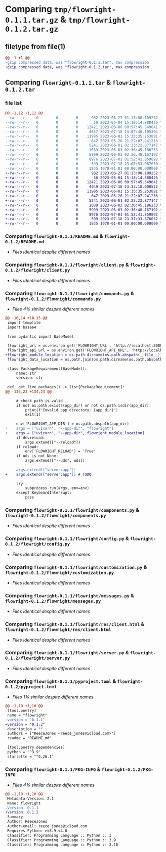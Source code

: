 # Comparing `tmp/flowright-0.1.1.tar.gz` & `tmp/flowright-0.1.2.tar.gz`

## filetype from file(1)

```diff
@@ -1 +1 @@
-gzip compressed data, was "flowright-0.1.1.tar", max compression
+gzip compressed data, was "flowright-0.1.2.tar", max compression
```

## Comparing `flowright-0.1.1.tar` & `flowright-0.1.2.tar`

### file list

```diff
@@ -1,12 +1,12 @@
--rw-r--r--   0        0        0      982 2023-06-27 01:13:08.109252 flowright-0.1.1/README.md
--rw-r--r--   0        0        0       66 2023-05-04 15:18:14.888426 flowright-0.1.1/flowright/__init__.py
--rw-r--r--   0        0        0    12421 2023-06-06 00:57:45.549641 flowright-0.1.1/flowright/client.py
--rw-r--r--   0        0        0     4857 2023-07-18 23:07:46.105394 flowright-0.1.1/flowright/commands.py
--rw-r--r--   0        0        0    11995 2023-06-01 15:35:35.253891 flowright-0.1.1/flowright/components.py
--rw-r--r--   0        0        0      647 2023-05-26 21:22:07.241233 flowright-0.1.1/flowright/config.py
--rw-r--r--   0        0        0     5241 2023-06-01 02:23:22.877147 flowright-0.1.1/flowright/customization.py
--rw-r--r--   0        0        0     1089 2023-06-03 02:36:45.186233 flowright-0.1.1/flowright/messages.py
--rw-r--r--   0        0        0     5999 2023-06-03 02:36:48.167192 flowright-0.1.1/flowright/res/client.html
--rw-r--r--   0        0        0     8976 2023-07-01 01:52:41.859892 flowright-0.1.1/flowright/server.py
--rw-r--r--   0        0        0      599 2023-07-18 23:07:53.087050 flowright-0.1.1/pyproject.toml
--rw-r--r--   0        0        0     1835 1970-01-01 00:00:00.000000 flowright-0.1.1/PKG-INFO
+-rw-r--r--   0        0        0      982 2023-06-27 01:13:08.109252 flowright-0.1.2/README.md
+-rw-r--r--   0        0        0       66 2023-05-04 15:18:14.888426 flowright-0.1.2/flowright/__init__.py
+-rw-r--r--   0        0        0    12421 2023-06-06 00:57:45.549641 flowright-0.1.2/flowright/client.py
+-rw-r--r--   0        0        0     4949 2023-07-18 23:33:10.000522 flowright-0.1.2/flowright/commands.py
+-rw-r--r--   0        0        0    11995 2023-06-01 15:35:35.253891 flowright-0.1.2/flowright/components.py
+-rw-r--r--   0        0        0      647 2023-05-26 21:22:07.241233 flowright-0.1.2/flowright/config.py
+-rw-r--r--   0        0        0     5241 2023-06-01 02:23:22.877147 flowright-0.1.2/flowright/customization.py
+-rw-r--r--   0        0        0     1089 2023-06-03 02:36:45.186233 flowright-0.1.2/flowright/messages.py
+-rw-r--r--   0        0        0     5999 2023-06-03 02:36:48.167192 flowright-0.1.2/flowright/res/client.html
+-rw-r--r--   0        0        0     8976 2023-07-01 01:52:41.859892 flowright-0.1.2/flowright/server.py
+-rw-r--r--   0        0        0      599 2023-07-18 23:37:33.376052 flowright-0.1.2/pyproject.toml
+-rw-r--r--   0        0        0     1835 1970-01-01 00:00:00.000000 flowright-0.1.2/PKG-INFO
```

### Comparing `flowright-0.1.1/README.md` & `flowright-0.1.2/README.md`

 * *Files identical despite different names*

### Comparing `flowright-0.1.1/flowright/client.py` & `flowright-0.1.2/flowright/client.py`

 * *Files identical despite different names*

### Comparing `flowright-0.1.1/flowright/commands.py` & `flowright-0.1.2/flowright/commands.py`

 * *Files 4% similar despite different names*

```diff
@@ -10,14 +10,15 @@
 import tempfile
 import base64
 
 from pydantic import BaseModel
 
 flowright_url = os.environ.get('FLOWRIGHT_URL', 'http://localhost:3000')
 flowright_api_url = os.environ.get('FLOWRIGHT_API_URL', 'http://localhost:8090')
+flowright_module_location = os.path.dirname(os.path.abspath(__file__))
 flowright_data_location = os.path.join(os.path.dirname(os.path.abspath(__file__)), 'flowright_data')
 
 class PackageRequirement(BaseModel):
     name: str
     version: str
 
 def _get_live_packages() -> list[PackageRequirement]:
@@ -133,23 +134,23 @@
 
     # check path is valid
     if not os.path.exists(app_dir) or not os.path.isdir(app_dir):
         print(f'Invalid app directory: {app_dir}')
         exit(1)
 
     env['FLOWRIGHT_APP_DIR'] = os.path.abspath(app_dir)
-    args = ["uvicorn", "--app-dir", "flowright"]
+    args = ["uvicorn", "--app-dir", flowright_module_location]
     if devreload:
         args.extend(["--reload"])
     if reload:
         env['FLOWRIGHT_RELOAD'] = 'True'
     if uds is not None:
         args.extend(["--uds", uds])
 
-    args.extend(["server:app"])
+    args.extend(["server:app"]) # TODO
 
     try:
         subprocess.run(args, env=env)
     except KeyboardInterrupt:
         pass
```

### Comparing `flowright-0.1.1/flowright/components.py` & `flowright-0.1.2/flowright/components.py`

 * *Files identical despite different names*

### Comparing `flowright-0.1.1/flowright/config.py` & `flowright-0.1.2/flowright/config.py`

 * *Files identical despite different names*

### Comparing `flowright-0.1.1/flowright/customization.py` & `flowright-0.1.2/flowright/customization.py`

 * *Files identical despite different names*

### Comparing `flowright-0.1.1/flowright/messages.py` & `flowright-0.1.2/flowright/messages.py`

 * *Files identical despite different names*

### Comparing `flowright-0.1.1/flowright/res/client.html` & `flowright-0.1.2/flowright/res/client.html`

 * *Files identical despite different names*

### Comparing `flowright-0.1.1/flowright/server.py` & `flowright-0.1.2/flowright/server.py`

 * *Files identical despite different names*

### Comparing `flowright-0.1.1/pyproject.toml` & `flowright-0.1.2/pyproject.toml`

 * *Files 1% similar despite different names*

```diff
@@ -1,10 +1,10 @@
 [tool.poetry]
 name = "flowright"
-version = "0.1.1"
+version = "0.1.2"
 description = ""
 authors = ["ReeceJones <reece_jones@icloud.com>"]
 readme = "README.md"
 
 [tool.poetry.dependencies]
 python = "^3.9"
 starlette = "^0.26.1"
```

### Comparing `flowright-0.1.1/PKG-INFO` & `flowright-0.1.2/PKG-INFO`

 * *Files 4% similar despite different names*

```diff
@@ -1,10 +1,10 @@
 Metadata-Version: 2.1
 Name: flowright
-Version: 0.1.1
+Version: 0.1.2
 Summary: 
 Author: ReeceJones
 Author-email: reece_jones@icloud.com
 Requires-Python: >=3.9,<4.0
 Classifier: Programming Language :: Python :: 3
 Classifier: Programming Language :: Python :: 3.9
 Classifier: Programming Language :: Python :: 3.10
```

